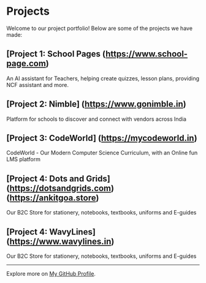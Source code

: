 # Projects

Welcome to our project portfolio! Below are some of the projects we have made:

## [Project 1: School Pages (https://www.school-page.com)
An AI assistant for Teachers, helping create quizzes, lesson plans, providing NCF assistant and more.

## [Project 2: Nimble] (https://www.gonimble.in)
Platform for schools to discover and connect with vendors across India

## [Project 3: CodeWorld] (https://mycodeworld.in)
CodeWorld - Our Modern Computer Science Curriculum, with an Online fun LMS platform

## [Project 4: Dots and Grids] (https://dotsandgrids.com) (https://ankitgoa.store)
Our B2C Store for stationery, notebooks, textbooks, uniforms and E-guides

## [Project 4: WavyLines] (https://www.wavylines.in)
Our B2C Store for stationery, notebooks, textbooks, uniforms and E-guides

---
Explore more on [My GitHub Profile](https://github.com/ankit-ent).
